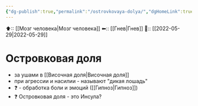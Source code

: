 ```yaml
---
{"dg-publish":true,"permalink":"/ostrovkovaya-dolya/","dgHomeLink":true,"dgPassFrontmatter":false}
---
```



⬆:: [[Мозг человека|Мозг человека]]
⬅:: [[Гнев|Гнев]]
📅:: [[2022-05-29|2022-05-29]]

# Островковая доля
- за ушами в [[Височная доля|Височная доля]]
- при агрессии и насилии - называют "дикая лошадь"
- ❓ - обработка боли и эмоций ([[Гипноз|Гипноз]])
- ❓ Островковая доля - это Инсула?